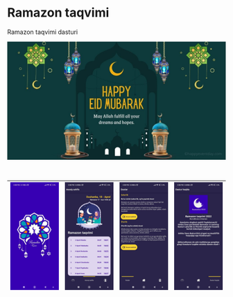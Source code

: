 # Ramazon taqvimi
Ramazon taqvimi dasturi

<p align="center"><a href="https://murodhonov.github.io"><img src="https://github.com/Murodhonov/Ramazon_taqvim/blob/master/app/src/main/res/drawable/lgogo3.jpg" /></a></p>

<br />

|<img   src="https://github.com/Murodhonov/Ramazon_taqvim/blob/master/app/src/main/res/drawable/imag1.jpg" /> | <img src="https://github.com/Murodhonov/Ramazon_taqvim/blob/master/app/src/main/res/drawable/image2.jpg" /> | <img  src="https://github.com/Murodhonov/Ramazon_taqvim/blob/master/app/src/main/res/drawable/image3.jpg" /> | <img   src="https://github.com/Murodhonov/Ramazon_taqvim/blob/master/app/src/main/res/drawable/image4.jpg" /> 
| ------------- | ------------- | ------------- | ------------- |
 
